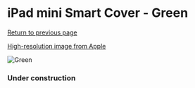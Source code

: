 # iPad mini Smart Cover - Green

[Return to previous page](/ipad_mini)

[High-resolution image from Apple](https://store.storeimages.cdn-apple.com/8756/as-images.apple.com/is/MGNQ2?wid=4500&hei=4500&fmt=png)

<div style="width: 384px"><img src="/everyphone/MGNQ2.png" alt="Green"></div>

### Under construction
